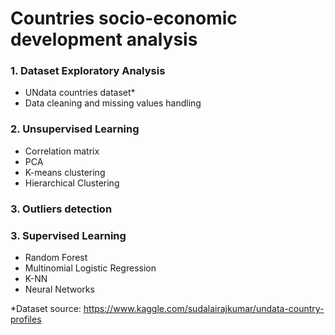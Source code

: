 # Countries socio-economic development analysis

### 1. Dataset Exploratory Analysis
- UNdata countries dataset*
- Data cleaning and missing values handling

### 2. Unsupervised Learning
- Correlation matrix
- PCA
- K-means clustering
- Hierarchical Clustering

### 3. Outliers detection

### 3. Supervised Learning
- Random Forest
- Multinomial Logistic Regression
- K-NN
- Neural Networks

*Dataset source: https://www.kaggle.com/sudalairajkumar/undata-country-profiles
